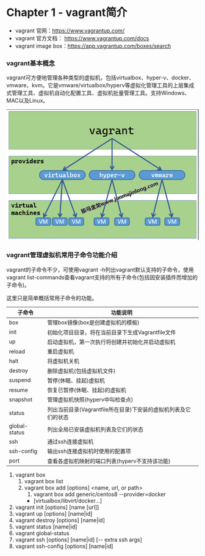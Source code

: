 # Chapter 1 - vagrant简介

- vagrant 官网：https://www.vagrantup.com/
- vagrant 官方文档： https://www.vagrantup.com/docs
- vagrant image box：https://app.vagrantup.com/boxes/search


### vagrant基本概念

vagrant可方便地管理各种类型的虚拟机，包括virtualbox、hyper-v、docker、vmware、kvm。它是vmware/virtualbox/hyperv等虚拟化管理工具的上层集成式管理工具、虚拟机自动化配置工具、虚拟机批量管理工具。支持Windows、MAC以及Linux。

![vagrant](assets/vagrant.png)

### vagrant管理虚拟机常用子命令功能介绍

vagrant的子命令不少，可使用vagrant -h列出vagrant默认支持的子命令，使用vagrant list-commands查看vagrant支持的所有子命令(包括因安装插件而增加的子命令)。

这里只是简单概括常用子命令的功能。

| 子命令        | 功能说明                                                        |
| ------------- | --------------------------------------------------------------- |
| box           | 管理box镜像(box是创建虚拟机的模板)                              |
| init          | 初始化项目目录，将在当前目录下生成Vagrantfile文件               |
| up            | 启动虚拟机，第一次执行将创建并初始化并启动虚拟机                |
| reload        | 重启虚拟机                                                      |
| halt          | 将虚拟机关机                                                    |
| destroy       | 删除虚拟机(包括虚拟机文件)                                      |
| suspend       | 暂停(休眠、挂起)虚拟机                                          |
| resume        | 恢复已暂停(休眠、挂起)的虚拟机                                  |
| snapshot      | 管理虚拟机快照(hyperv中叫检查点)                                |
| status        | 列出当前目录(Vagrantfile所在目录)下安装的虚拟机列表及它们的状态 |
| global-status | 列出全局已安装虚拟机列表及它们的状态                            |
| ssh           | 通过ssh连接虚拟机                                               |
| ssh-config    | 输出ssh连接虚拟机时使用的配置项                                 |
| port          | 查看各虚拟机映射的端口列表(hyperv不支持该功能)                  |

1. vagrant box
   1. vagrant box list
   2. vagrant box add [options] <name, url, or path>
      1. vagrant box add generic/centos8 --provider=docker 
        - [virtualbox/libvirt/docker...]
2. vagrant init [options] [name [url]]
3. vagrant up [options] [name|id]
4. vagrant destroy [options] [name|id]
5. vagrant status [name|id]
6. vagrant global-status
7. vagrant ssh [options] [name|id] [-- extra ssh args]
8. vagrant ssh-config [options] [name|id]

